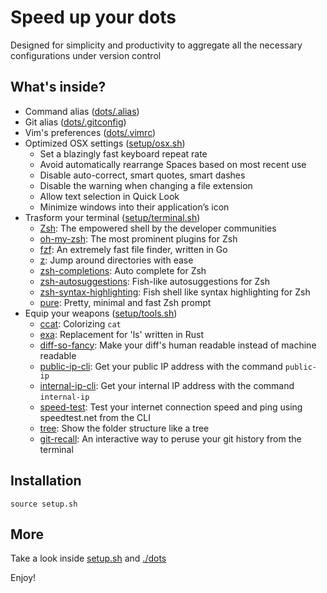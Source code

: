# Speed up your dots

Designed for simplicity and productivity to aggregate all the necessary configurations under version control

## What's inside?

- Command alias ([dots/.alias](https://github.com/yhjor1212/dotfiles/blob/master/dots/.alias))
- Git alias ([dots/.gitconfig](https://github.com/yhjor1212/dotfiles/blob/master/dots/.gitconfig))
- Vim's preferences ([dots/.vimrc](https://github.com/yhjor1212/dotfiles/blob/master/dots/.vimrc))
- Optimized OSX settings ([setup/osx.sh](https://github.com/yhjor1212/dotfiles/blob/master/setup/osx.sh))
	- Set a blazingly fast keyboard repeat rate
	- Avoid automatically rearrange Spaces based on most recent use
	- Disable auto-correct, smart quotes, smart dashes
	- Disable the warning when changing a file extension
	- Allow text selection in Quick Look
	- Minimize windows into their application’s icon
- Trasform your terminal ([setup/terminal.sh](https://github.com/yhjor1212/dotfiles/blob/master/setup/terminal.sh))
	- [Zsh](http://www.zsh.org/): The empowered shell by the developer communities
	- [oh-my-zsh](https://github.com/robbyrussell/oh-my-zsh): The most prominent plugins for Zsh
	- [fzf](https://github.com/junegunn/fzf): An extremely fast file finder, written in Go
	- [z](https://github.com/rupa/z): Jump around directories with ease
	- [zsh-completions](https://github.com/zsh-users/zsh-completions): Auto complete for Zsh
	- [zsh-autosuggestions](https://github.com/zsh-users/zsh-autosuggestions): Fish-like autosuggestions for Zsh
	- [zsh-syntax-highlighting](https://github.com/zsh-users/zsh-syntax-highlighting): Fish shell like syntax highlighting for Zsh
	- [pure](https://github.com/sindresorhus/pure): Pretty, minimal and fast Zsh prompt
- Equip your weapons ([setup/tools.sh](https://github.com/yhjor1212/dotfiles/blob/master/setup/tools.sh))
	- [ccat](https://github.com/jingweno/ccat): Colorizing `cat`
	- [exa](https://github.com/ogham/exa): Replacement for 'ls' written in Rust
	- [diff-so-fancy](https://github.com/so-fancy/diff-so-fancy): Make your diff's human readable instead of machine readable
	- [public-ip-cli](https://github.com/sindresorhus/public-ip-cli): Get your public IP address with the command `public-ip`
	- [internal-ip-cli](https://github.com/sindresorhus/internal-ip-cli): Get your internal IP address with the command `internal-ip`
	- [speed-test](https://github.com/sindresorhus/speed-test): Test your internet connection speed and ping using speedtest.net from the CLI
	- [tree](http://mama.indstate.edu/users/ice/tree/): Show the folder structure like a tree
	- [git-recall](https://github.com/Fakerr/git-recall): An interactive way to peruse your git history from the terminal

## Installation

`source setup.sh`

## More

Take a look inside [setup.sh](https://github.com/yhjor1212/dotfiles/blob/master/setup.sh) and [./dots](https://github.com/yhjor1212/dotfiles/blob/master/dots)

Enjoy!
